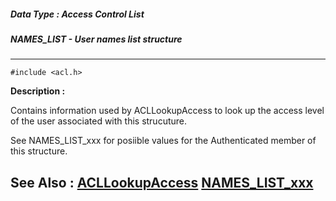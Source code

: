 ##### Data Type : Access Control List
##### NAMES_LIST - User names list structure
---
```
#include <acl.h>
```
**Description :**

Contains information used by ACLLookupAccess to look up the access level of the 
user associated with this strucuture.

See NAMES_LIST_xxx for posiible values for the Authenticated member of this 
structure.

**See Also :**
[ACLLookupAccess](/reference/Func/ACLLookupAccess)
[NAMES_LIST_xxx](/reference/Symb/NAMES_LIST_xxx)
---
